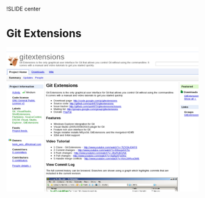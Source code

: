 !SLIDE center
# Git Extensions #

[ ![Git Extensions](02.Git_Extensions.png) ](http://code.google.com/p/gitextensions/)
